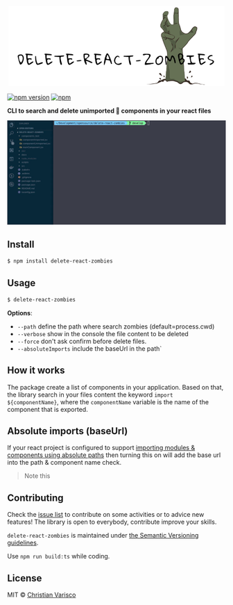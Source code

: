 <p align="center">
  <img src="https://github.com/CVarisco/delete-react-zombies/blob/master/docs/logo.png" width="500" alt="delete-react-zombies"/>
</p>

[![npm version](https://badge.fury.io/js/delete-react-zombies.svg)](https://badge.fury.io/js/delete-react-zombies)
[![npm](https://img.shields.io/npm/dw/delete-react-zombies.svg)](https://www.npmjs.com/package/delete-react-zombies)

**CLI to search and delete unimported 🧟 components in your react files**

<p align="center">
  <img src="https://github.com/CVarisco/delete-react-zombies/blob/master/docs/demo.gif" alt="delete-react-zombies" width="800" />
</p>

## Install

```sh
$ npm install delete-react-zombies
```

## Usage

```sh
$ delete-react-zombies
```

**Options**:

-   `--path` define the path where search zombies (default=process.cwd)
-   `--verbose` show in the console the file content to be deleted
-   `--force` don't ask confirm before delete files.
-   `--absoluteImports` include the baseUrl in the path`

## How it works

The package create a list of components in your application.
Based on that, the library search in your files content the keyword `import ${componentName}`, where the `componentName` variable is the name of the component that is exported.

## Absolute imports (baseUrl)

If your react project is configured to support [importing modules & components using absolute paths](https://create-react-app.dev/docs/importing-a-component/#absolute-imports) then turning this on will add the base url into the path & component name check.

> Note this

## Contributing

Check the [issue list](https://github.com/CVarisco/delete-react-zombies/issues) to contribute on some activities or to advice new features!
The library is open to everybody, contribute improve your skills.

`delete-react-zombies` is maintained under [the Semantic Versioning guidelines](http://semver.org/).

Use `npm run build:ts` while coding.

## License

MIT © [Christian Varisco](https://github.com/CVarisco)
